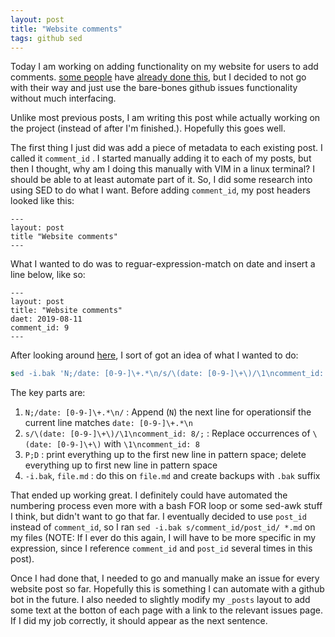 ```yaml
---
layout: post
title: "Website comments"
tags: github sed
---
```


Today I am working on adding functionality on my website for users to add comments. [some people](https://github.com/apps/utterances) have [already done this](https://artsy.github.io/blog/2017/07/15/Comments-are-on/), but I decided to not go with their way and just use the bare-bones github issues functionality without much interfacing. 

Unlike most previous posts, I am writing this post while actually working on the project (instead of after I'm finished.). Hopefully this goes well.

The first thing I just did was add a piece of metadata to each existing post. I called it `comment_id` . I started manually adding it to each of my posts, but then I thought, why am I doing this manually with VIM in a linux terminal? I should be able to at least automate part of it. So, I did some research into using SED to do what I want. Before adding `comment_id`, my post headers looked like this:

```
---
layout: post
title "Website comments"
---
```

What I wanted to do was to reguar-expression-match on date and insert a line below, like so:

```
---                   
layout: post
title: "Website comments"
daet: 2019-08-11
comment_id: 9
---
```

After looking around [here](https://stackoverflow.com/questions/4510813/sed-regular-expression-over-multiple-lines), I sort of got an idea of what I wanted to do:


```sed
sed -i.bak 'N;/date: [0-9-]\+.*\n/s/\(date: [0-9-]\+\)/\1\ncomment_id: 8/;P;D' file.md
```

The key parts are:

1. `N;/date: [0-9-]\+.*\n/` : Append (`N`) the next line for operationsif the current line matches `date: [0-9-]\+.*\n`
1. `s/\(date: [0-9-]\+\)/\1\ncomment_id: 8/;` : Replace occurrences of `\(date: [0-9-]\+\)` with `\1\ncomment_id: 8` 
1. `P;D` : print everything up to the first new line in pattern space; delete everything up to first new line in pattern space
1. `-i.bak`, `file.md` : do this on `file.md` and create backups with `.bak` suffix 

That ended up working great. I definitely could have automated the numbering process even more with a bash FOR loop or some sed-awk stuff I think, but didn't want to go that far.  I eventually decided to use `post_id` instead of `comment_id`, so I ran `sed -i.bak s/comment_id/post_id/ *.md` on my files (NOTE: If I ever do this again, I will have to be more specific in my expression, since I reference `comment_id` and `post_id` several times in this post).

Once I had done that, I needed to go and manually make an issue for every website post so far. Hopefully this is something I can automate with a github bot in the future. I also needed to slightly modify my `_posts` layout to add some text at the botton of each page with a link to the relevant issues page. If I did my job correctly, it should appear as the next sentence.


